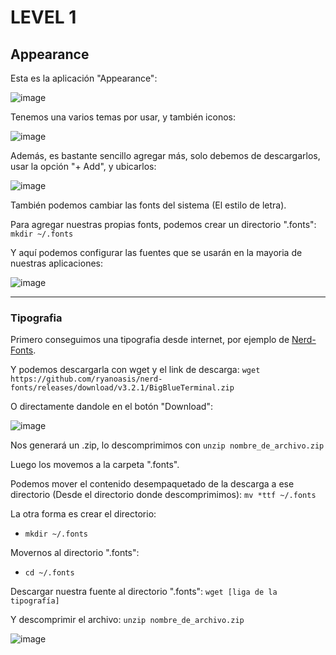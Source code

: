 # LEVEL 1

## Appearance

Esta es la aplicación "Appearance":

![image](https://github.com/Inf0sth/Kali-linux-Custom/assets/106565371/31bae3da-5b94-4fba-97f9-7c5d87061fa9)


Tenemos una varios temas por usar, y también iconos:

![image](https://github.com/Inf0sth/Kali-linux-Custom/assets/106565371/9344b358-8ba2-4459-9f75-4dddfec9c5e9)

Además, es bastante sencillo agregar más, solo debemos de descargarlos, usar la opción "+ Add", y ubicarlos:

![image](https://github.com/Inf0sth/Kali-linux-Custom/assets/106565371/c49c31b1-6300-46e4-8229-a00142611293)

También podemos cambiar las fonts del sistema (El estilo de letra).

Para agregar nuestras propias fonts, podemos crear un directorio ".fonts":  `mkdir ~/.fonts`


Y aquí podemos configurar las fuentes que se usarán en la mayoria de nuestras aplicaciones:

![image](https://github.com/Inf0sth/Kali-linux-Custom/assets/106565371/e8417d1d-f574-4416-a29d-db4d2e00aa62)

---

### Tipografia

Primero conseguimos una tipografia desde internet, por ejemplo de [Nerd-Fonts](https://www.nerdfonts.com/font-downloads).

Y podemos descargarla con wget y el link de descarga:
`wget https://github.com/ryanoasis/nerd-fonts/releases/download/v3.2.1/BigBlueTerminal.zip`

O directamente dandole en el botón "Download":

![image](https://github.com/Inf0sth/Kali-linux-Custom/assets/106565371/f8f653c5-f596-42ff-9e32-41bc61f9a231)

Nos generará un .zip, lo descomprimimos con `unzip nombre_de_archivo.zip`

Luego los movemos a la carpeta ".fonts".

Podemos mover el contenido desempaquetado de la descarga a ese directorio (Desde el directorio donde descomprimimos):
`mv *ttf ~/.fonts`


La otra forma es crear el directorio:
- `mkdir ~/.fonts`

Movernos al directorio ".fonts":
- `cd ~/.fonts`

Descargar nuestra fuente al directorio ".fonts":
`wget [liga de la tipografía]`

Y descomprimir el archivo:
`unzip nombre_de_archivo.zip`

![image](https://github.com/Inf0sth/Kali-linux-Custom/assets/106565371/d6c956d9-a63d-4303-ad12-d662fe44aa2e)
